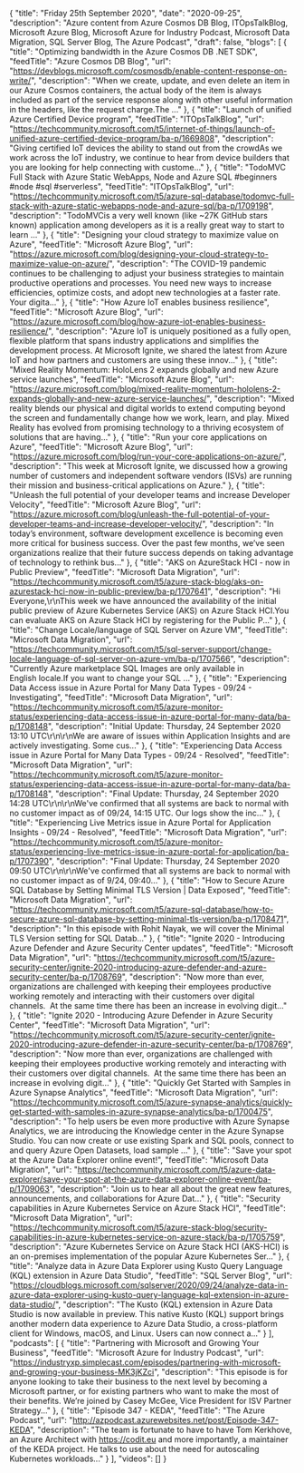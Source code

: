 {
  "title": "Friday 25th September 2020",
  "date": "2020-09-25",
  "description": "Azure content from Azure Cosmos DB Blog, ITOpsTalkBlog, Microsoft Azure Blog, Microsoft Azure for Industry Podcast, Microsoft Data Migration, SQL Server Blog, The Azure Podcast",
  "draft": false,
  "blogs": [
    {
      "title": "Optimizing bandwidth in the Azure Cosmos DB .NET SDK",
      "feedTitle": "Azure Cosmos DB Blog",
      "url": "https://devblogs.microsoft.com/cosmosdb/enable-content-response-on-write/",
      "description": "When we create, update, and even delete an item in our Azure Cosmos containers, the actual body of the item is always included as part of the service response along with other useful information in the headers, like the request charge.The ..."
    },
    {
      "title": "Launch of unified Azure Certified Device program",
      "feedTitle": "ITOpsTalkBlog",
      "url": "https://techcommunity.microsoft.com/t5/internet-of-things/launch-of-unified-azure-certified-device-program/ba-p/1669808",
      "description": "Giving certified IoT devices the ability to stand out from the crowdAs we work across the IoT industry, we continue to hear from device builders that you are looking for help connecting with custome..."
    },
    {
      "title": "TodoMVC Full Stack with Azure Static WebApps, Node and Azure SQL #beginners #node #sql #serverless",
      "feedTitle": "ITOpsTalkBlog",
      "url": "https://techcommunity.microsoft.com/t5/azure-sql-database/todomvc-full-stack-with-azure-static-webapps-node-and-azure-sql/ba-p/1709198",
      "description": "TodoMVCis a very well known (like ~27K GitHub stars known) application among developers as it is a really great way to start to learn ..."
    },
    {
      "title": "Designing your cloud strategy to maximize value on Azure",
      "feedTitle": "Microsoft Azure Blog",
      "url": "https://azure.microsoft.com/blog/designing-your-cloud-strategy-to-maximize-value-on-azure/",
      "description": "The COVID-19 pandemic continues to be challenging to adjust your business strategies to maintain productive operations and processes. You need new ways to increase efficiencies, optimize costs, and adopt new technologies at a faster rate. Your digita..."
    },
    {
      "title": "How Azure IoT enables business resilience",
      "feedTitle": "Microsoft Azure Blog",
      "url": "https://azure.microsoft.com/blog/how-azure-iot-enables-business-resilience/",
      "description": "Azure IoT is uniquely positioned as a fully open, flexible platform that spans industry applications and simplifies the development process. At Microsoft Ignite, we shared the latest from Azure IoT and how partners and customers are using these innov..."
    },
    {
      "title": "Mixed Reality Momentum: HoloLens 2 expands globally and new Azure service launches",
      "feedTitle": "Microsoft Azure Blog",
      "url": "https://azure.microsoft.com/blog/mixed-reality-momentum-hololens-2-expands-globally-and-new-azure-service-launches/",
      "description": "Mixed reality blends our physical and digital worlds to extend computing beyond the screen and fundamentally change how we work, learn, and play. Mixed Reality has evolved from promising technology to a thriving ecosystem of solutions that are having..."
    },
    {
      "title": "Run your core applications on Azure",
      "feedTitle": "Microsoft Azure Blog",
      "url": "https://azure.microsoft.com/blog/run-your-core-applications-on-azure/",
      "description": "This week at Microsoft Ignite, we discussed how a growing number of customers and independent software vendors (ISVs) are running their mission and business-critical applications on Azure."
    },
    {
      "title": "Unleash the full potential of your developer teams and increase Developer Velocity",
      "feedTitle": "Microsoft Azure Blog",
      "url": "https://azure.microsoft.com/blog/unleash-the-full-potential-of-your-developer-teams-and-increase-developer-velocity/",
      "description": "In today’s environment, software development excellence is becoming even more critical for business success. Over the past few months, we’ve seen organizations realize that their future success depends on taking advantage of technology to rethink bus..."
    },
    {
      "title": "AKS on AzureStack HCI - now in Public Preview",
      "feedTitle": "Microsoft Data Migration",
      "url": "https://techcommunity.microsoft.com/t5/azure-stack-blog/aks-on-azurestack-hci-now-in-public-preview/ba-p/1707641",
      "description": "Hi Everyone,\r\nThis week we have announced the availability of the initial public preview of Azure Kubernetes Service (AKS) on Azure Stack HCI.You can evaluate AKS on Azure Stack HCI by registering for the Public P..."
    },
    {
      "title": "Change Locale/language of SQL Server on Azure VM",
      "feedTitle": "Microsoft Data Migration",
      "url": "https://techcommunity.microsoft.com/t5/sql-server-support/change-locale-language-of-sql-server-on-azure-vm/ba-p/1707566",
      "description": "Currently Azure marketplace SQL Images are only available in English locale.If you want to change your SQL ..."
    },
    {
      "title": "Experiencing Data Access issue in Azure Portal for Many Data Types - 09/24 - Investigating",
      "feedTitle": "Microsoft Data Migration",
      "url": "https://techcommunity.microsoft.com/t5/azure-monitor-status/experiencing-data-access-issue-in-azure-portal-for-many-data/ba-p/1708148",
      "description": "Initial Update: Thursday, 24 September 2020 13:10 UTC\r\n\r\nWe are aware of issues within Application Insights and are actively investigating. Some cus..."
    },
    {
      "title": "Experiencing Data Access issue in Azure Portal for Many Data Types - 09/24 - Resolved",
      "feedTitle": "Microsoft Data Migration",
      "url": "https://techcommunity.microsoft.com/t5/azure-monitor-status/experiencing-data-access-issue-in-azure-portal-for-many-data/ba-p/1708148",
      "description": "Final Update: Thursday, 24 September 2020 14:28 UTC\r\n\r\nWe've confirmed that all systems are back to normal with no customer impact as of 09/24, 14:15 UTC.  Our logs show the inc..."
    },
    {
      "title": "Experiencing Live Metrics issue in Azure Portal for Application Insights - 09/24 - Resolved",
      "feedTitle": "Microsoft Data Migration",
      "url": "https://techcommunity.microsoft.com/t5/azure-monitor-status/experiencing-live-metrics-issue-in-azure-portal-for-application/ba-p/1707390",
      "description": "Final Update: Thursday, 24 September 2020 09:50 UTC\r\n\r\nWe've confirmed that all systems are back to normal with no customer impact as of 9/24, 09:40..."
    },
    {
      "title": "How to Secure Azure SQL Database by Setting Minimal TLS Version | Data Exposed",
      "feedTitle": "Microsoft Data Migration",
      "url": "https://techcommunity.microsoft.com/t5/azure-sql-database/how-to-secure-azure-sql-database-by-setting-minimal-tls-version/ba-p/1708471",
      "description": "In this episode with Rohit Nayak, we will cover the Minimal TLS Version setting for SQL Datab..."
    },
    {
      "title": "Ignite 2020 - Introducing Azure Defender and Azure Security Center updates",
      "feedTitle": "Microsoft Data Migration",
      "url": "https://techcommunity.microsoft.com/t5/azure-security-center/ignite-2020-introducing-azure-defender-and-azure-security-center/ba-p/1708769",
      "description": "Now more than ever, organizations are challenged with keeping their employees productive working remotely and interacting with their customers over digital channels.  At the same time there has been an increase in evolving digit..."
    },
    {
      "title": "Ignite 2020 - Introducing Azure Defender in Azure Security Center",
      "feedTitle": "Microsoft Data Migration",
      "url": "https://techcommunity.microsoft.com/t5/azure-security-center/ignite-2020-introducing-azure-defender-in-azure-security-center/ba-p/1708769",
      "description": "Now more than ever, organizations are challenged with keeping their employees productive working remotely and interacting with their customers over digital channels.  At the same time there has been an increase in evolving digit..."
    },
    {
      "title": "Quickly Get Started with Samples in Azure Synapse Analytics",
      "feedTitle": "Microsoft Data Migration",
      "url": "https://techcommunity.microsoft.com/t5/azure-synapse-analytics/quickly-get-started-with-samples-in-azure-synapse-analytics/ba-p/1700475",
      "description": "To help users be even more productive with Azure Synapse Analytics, we are introducing the Knowledge center in the Azure Synapse Studio. You can now create or use existing Spark and SQL pools, connect to and query Azure Open Datasets, load sample ..."
    },
    {
      "title": "Save your spot at the Azure Data Explorer online event!",
      "feedTitle": "Microsoft Data Migration",
      "url": "https://techcommunity.microsoft.com/t5/azure-data-explorer/save-your-spot-at-the-azure-data-explorer-online-event/ba-p/1709063",
      "description": "Join us to hear all about the great new features, announcements, and collaborations for Azure Dat..."
    },
    {
      "title": "Security capabilities in Azure Kubernetes Service on Azure Stack HCI",
      "feedTitle": "Microsoft Data Migration",
      "url": "https://techcommunity.microsoft.com/t5/azure-stack-blog/security-capabilities-in-azure-kubernetes-service-on-azure-stack/ba-p/1705759",
      "description": "Azure Kubernetes Service on Azure Stack HCI (AKS-HCI) is an on-premises implementation of the popular Azure Kubernetes Ser..."
    },
    {
      "title": "Analyze data in Azure Data Explorer using Kusto Query Language (KQL) extension in Azure Data Studio",
      "feedTitle": "SQL Server Blog",
      "url": "https://cloudblogs.microsoft.com/sqlserver/2020/09/24/analyze-data-in-azure-data-explorer-using-kusto-query-language-kql-extension-in-azure-data-studio/",
      "description": "The Kusto (KQL) extension in Azure Data Studio is now available in preview. This native Kusto (KQL) support brings another modern data experience to Azure Data Studio, a cross-platform client  for Windows, macOS, and Linux. Users can now connect a..."
    }
  ],
  "podcasts": [
    {
      "title": "Partnering with Microsoft and Growing Your Business",
      "feedTitle": "Microsoft Azure for Industry Podcast",
      "url": "https://industryxp.simplecast.com/episodes/partnering-with-microsoft-and-growing-your-business-MK3jKZci",
      "description": "This episode is for anyone looking to take their business to the next level by becoming a Microsoft partner, or for existing partners who want to make the most of their benefits. We’re joined by Casey McGee, Vice President for ISV Partner Strategy..."
    },
    {
      "title": "Episode 347 - KEDA",
      "feedTitle": "The Azure Podcast",
      "url": "http://azpodcast.azurewebsites.net/post/Episode-347-KEDA",
      "description": "The team is fortunate to have to have Tom Kerkhove, an Azure Architect with https://codit.eu and more importantly, a maintainer of the KEDA project. He talks to use about the need for autoscaling Kubernetes workloads..."
    }
  ],
  "videos": []
}